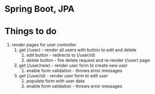 # Spring Boot, JPA

# Things to do
1. render pages for user controller 
   1. get (/user) - render all users with button to edit and delete
      1. edit button - redirects to (/user/id)
      2. delete button - fire delete request and re-render (/user) page
   2. get (/user/new) - render user form to create new user
      1. enable form validation - throws error messages
   3. get (/user/id) - render user form to edit user
      1. populate form with user data
      2. enable form validation - throws error messages
   
